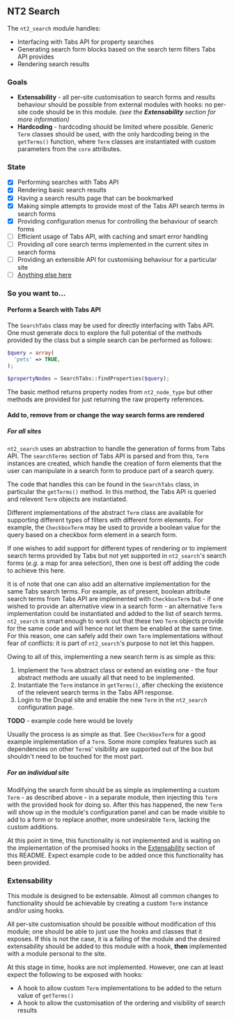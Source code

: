 ## NT2 Search

The `nt2_search` module handles:

* Interfacing with Tabs API for property searches
* Generating search form blocks based on the search term filters Tabs API provides
* Rendering search results

### Goals

* **Extensability** - all per-site customisation to search forms and results behaviour should be possible from external modules with hooks: no per-site code should be in this module. *(see the **Extensability** section for more information)*
* **Hardcoding** - hardcoding should be limited where possible. Generic `Term` classes should be used, with the only hardcoding being in the `getTerms()` function, where `Term` classes are instantiated with custom parameters from the `core` attributes.

### State

* [x] Performing searches with Tabs API
* [x] Rendering basic search results
* [x] Having a search results page that can be bookmarked
* [x] Making simple attempts to provide most of the Tabs API search terms in search forms
* [x] Providing configuration menus for controlling the behaviour of search forms
* [ ] Efficient usage of Tabs API, with caching and smart error handling
* [ ] Providing *all* core search terms implemented in the current sites in search forms
* [ ] Providing an extensible API for customising behaviour for a particular site
* [ ] [Anything else here](https://github.com/neontabs/nt2/issues)

### So you want to...

#### Perform a  Search with Tabs API

The `SearchTabs` class may be used for directly interfacing with Tabs API. One must generate docs to explore the full potential of the methods provided by the class but a simple search can be performed as follows:

```php
$query = array(
  'pets' => TRUE,
);

$propertyNodes = SearchTabs::findProperties($query);
```

The basic method returns property nodes from `nt2_node_type` but other methods are provided for just returning the raw property references.

#### Add to, remove from or change the way search forms are rendered

##### For all sites

`nt2_search` uses an abstraction to handle the generation of forms from Tabs API. The `searchTerms` section of Tabs API is parsed and from this, `Term` instances are created, which handle the creation of form elements that the user can manipulate in a search form to produce part of a search query.

The code that handles this can be found in the `SearchTabs` class, in particular the `getTerms()` method. In this method, the Tabs API is queried and relevent `Term` objects are instantiated.

Different implementations of the abstract `Term` class are available for supporting different types of filters with different form elements. For example, the `CheckboxTerm` may be used to provide a boolean value for the query based on a checkbox form element in a search form.

If one wishes to add support for different types of rendering or to implement search terms provided by Tabs but not yet supported in `nt2_search`'s search forms (*e.g.* a map for area selection), then one is best off adding the code to achieve this here.

It is of note that one can also add an alternative implementation for the same Tabs search terms. For example, as of present, boolean attribute search terms from Tabs API are implemented with `CheckboxTerm` but - if one wished to provide an alternative view in a search form - an alternative `Term` implementation could be instantiated and added to the list of search terms. `nt2_search` is smart enough to work out that these two `Term` objects provide for the same code and will hence not let them be enabled at the same time. For this reason, one can safely add their own `Term` implementations without fear of conflicts: it is part of `nt2_search`'s purpose to not let this happen.

Owing to all of this, implementing a new search term is as simple as this:

1. Implement the `Term` abstract class or extend an existing one - the four abstract methods are usually all that need to be implemented.
1. Instantiate the `Term` instance in `getTerms()`, after checking the existence of the relevent search terms in the Tabs API response.
1. Login to the Drupal site and enable the new `Term` in the `nt2_search` configuration page.

**TODO** - example code here would be lovely

Usually the process is as simple as that. See `CheckboxTerm` for a good example implementation of a `Term`. Some more complex features such as dependencies on other `Term`s' visibility are supported out of the box but shouldn't need to be touched for the most part.

##### For an individual site

Modifying the search form should be as simple as implementing a custom `Term` - as described above - in a separate module, then injecting this `Term` with the provided hook for doing so. After this has happened, the new `Term` will show up in the module's configuration panel and can be made visible to add to a form or to replace another, more undesirable `Term`, lacking the custom additions.

At this point in time, this functionality is not implemented and is waiting on the implementation of the promised hooks in the [Extensability](#extensability) section of this README. Expect example code to be added once this functionality has been provided.

### Extensability

This module is designed to be extensable. Almost all common changes to functionality should be achievable by creating a custom `Term` instance and/or using hooks.

All per-site customisation should be possible without modification of this module; one should be able to just use the hooks and classes that it exposes. If this is not the case, it is a failing of the module and the desired extensability should be added to this module with a hook, **then** implemented with a module personal to the site.

At this stage in time, hooks are not implemented. However, one can at least expect the following to be exposed with hooks:

* A hook to allow custom `Term` implementations to be added to the return value of `getTerms()`
* A hook to allow the customisation of the ordering and visibility of search results
